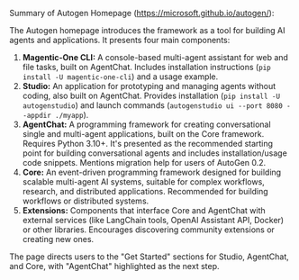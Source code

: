 Summary of Autogen Homepage (https://microsoft.github.io/autogen/):

The Autogen homepage introduces the framework as a tool for building AI agents and applications. It presents four main components:

1.  **Magentic-One CLI:** A console-based multi-agent assistant for web and file tasks, built on AgentChat. Includes installation instructions (`pip install -U magentic-one-cli`) and a usage example.
2.  **Studio:** An application for prototyping and managing agents without coding, also built on AgentChat. Provides installation (`pip install -U autogenstudio`) and launch commands (`autogenstudio ui --port 8080 --appdir ./myapp`).
3.  **AgentChat:** A programming framework for creating conversational single and multi-agent applications, built on the Core framework. Requires Python 3.10+. It's presented as the recommended starting point for building conversational agents and includes installation/usage code snippets. Mentions migration help for users of AutoGen 0.2.
4.  **Core:** An event-driven programming framework designed for building scalable multi-agent AI systems, suitable for complex workflows, research, and distributed applications. Recommended for building workflows or distributed systems.
5.  **Extensions:** Components that interface Core and AgentChat with external services (like LangChain tools, OpenAI Assistant API, Docker) or other libraries. Encourages discovering community extensions or creating new ones.

The page directs users to the "Get Started" sections for Studio, AgentChat, and Core, with "AgentChat" highlighted as the next step.
